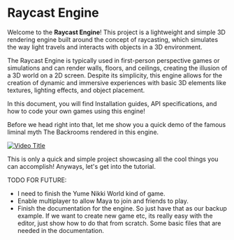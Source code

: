 # Raycast Engine

Welcome to the **Raycast Engine**! This project is a lightweight and simple 3D rendering engine built around the concept of raycasting, which simulates the way light travels and interacts with objects in a 3D environment.

The Raycast Engine is typically used in first-person perspective games or simulations and can render walls, floors, and ceilings, creating the illusion of a 3D world on a 2D screen. Despite its simplicity, this engine allows for the creation of dynamic and immersive experiences with basic 3D elements like textures, lighting effects, and object placement.

In this document, you will find Installation guides, API specifications, and how to code your own games using this engine!

Before we head right into that, let me show you a quick demo of the famous liminal myth The Backrooms rendered in this engine.

[![Video Title](https://img.youtube.com/vi/9v8R9GMLWoM/0.jpg)](https://youtu.be/9v8R9GMLWoM)

This is only a quick and simple project showcasing all the cool things you can accomplish! Anyways, let's get into the tutorial.

TODO FOR FUTURE:
- I need to finish the Yume Nikki World kind of game.
- Enable multiplayer to allow Maya to join and friends to play.
- Finish the documentation for the engine. So just have that as our backup example. If we want to create new game etc, its really easy with the editor, just show how to do that from scratch. Some basic files that are needed in the documentation.